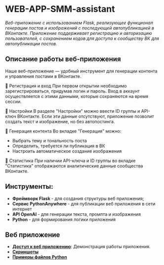# WEB-APP-SMM-assistant
*Веб-приложение с использованием Flask, реализующее функционал генерации постов и изображений с последующей автопубликацией в ВКонтакте. Приложение поддерживает регистрацию и авторизацию пользователей, с сохранением кодов для доступа к сообществу ВК для автопубликации постов.*

## Описание работы веб-приложения

Наше веб-приложение — удобный инструмент для генерации контента и управления постами в ВКонтакте.

🔹 Регистрация и вход
При первом открытии необходимо зарегистрироваться, придумав логин и пароль. Вход в аккаунт осуществляется с этими данными, которые сохраняются на время сессии.

🔹 Настройки
В разделе "Настройки" можно ввести ID группы и API-ключ ВКонтакте. Если эти данные отсутствуют, приложение позволит создать текст и изображение, но без автопостинга.

🔹 Генерация контента
Во вкладке "Генерация" можно:

- Выбрать тему и тональность поста
- Определить, требуется ли публикация в ВК
- Настроить автоматическое создание изображения

🔹 Статистика
При наличии API-ключа и ID группы во вкладке "Статистика" отображаются аналитические данные сообщества ВКонтакте.

## Инструменты:
- **Фреймворк Flask** - для создания структуры веб приложения;
- **Сервис PythonAnywhere** - для публикации веб приложения в сети интернет
- **API OpenAI** - для генерации текста, промпта и изображения
- **Python** - для формирования логики приложения

## Веб приложение

- [**Доступ к веб приложению**](https://vladzc.pythonanywhere.com/): Демонстрация работы приложения.
- [**Скриншоты**](/img)
- [**Примеры файлов Python**](/Python) 
